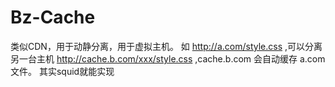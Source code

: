 Bz-Cache
========
类似CDN，用于动静分离，用于虚拟主机。
如 http://a.com/style.css ,可以分离另一台主机 http://cache.b.com/xxx/style.css ,cache.b.com 会自动缓存 a.com 文件。
其实squid就能实现

